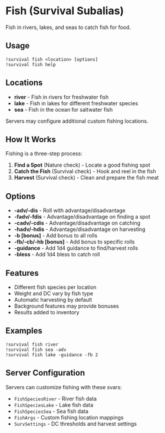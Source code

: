 # Fish (Survival Subalias)

Fish in rivers, lakes, and seas to catch fish for food.

## Usage

```
!survival fish <location> [options]
!survival fish help
```

## Locations

- **river** - Fish in rivers for freshwater fish
- **lake** - Fish in lakes for different freshwater species
- **sea** - Fish in the ocean for saltwater fish

Servers may configure additional custom fishing locations.

## How It Works

Fishing is a three-step process:

1. **Find a Spot** (Nature check) - Locate a good fishing spot
2. **Catch the Fish** (Survival check) - Hook and reel in the fish
3. **Harvest** (Survival check) - Clean and prepare the fish meat

## Options

- **-adv/-dis** - Roll with advantage/disadvantage
- **-fadv/-fdis** - Advantage/disadvantage on finding a spot
- **-cadv/-cdis** - Advantage/disadvantage on catching
- **-hadv/-hdis** - Advantage/disadvantage on harvesting
- **-b [bonus]** - Add bonus to all rolls
- **-fb/-cb/-hb [bonus]** - Add bonus to specific rolls
- **-guidance** - Add 1d4 guidance to find/harvest rolls
- **-bless** - Add 1d4 bless to catch roll

## Features

- Different fish species per location
- Weight and DC vary by fish type
- Automatic harvesting by default
- Background features may provide bonuses
- Results added to inventory

## Examples

```
!survival fish river
!survival fish sea -adv
!survival fish lake -guidance -fb 2
```

## Server Configuration

Servers can customize fishing with these svars:
- `FishSpeciesRiver` - River fish data
- `FishSpeciesLake` - Lake fish data
- `FishSpeciesSea` - Sea fish data
- `FishArgs` - Custom fishing location mappings
- `SurvSettings` - DC thresholds and harvest settings
